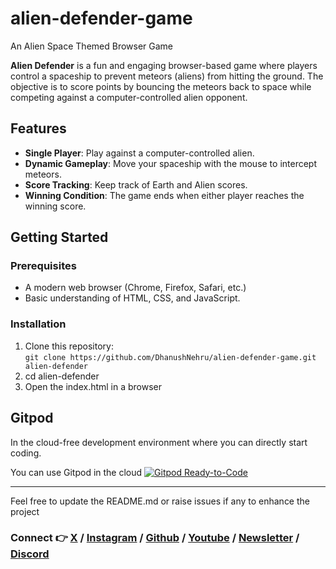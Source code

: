 # alien-defender-game
An Alien Space Themed Browser Game

**Alien Defender** is a fun and engaging browser-based game where players control a spaceship to prevent meteors (aliens) from hitting the ground. The objective is to score points by bouncing the meteors back to space while competing against a computer-controlled alien opponent.

## Features

- **Single Player**: Play against a computer-controlled alien.
- **Dynamic Gameplay**: Move your spaceship with the mouse to intercept meteors.
- **Score Tracking**: Keep track of Earth and Alien scores.
- **Winning Condition**: The game ends when either player reaches the winning score.

## Getting Started

### Prerequisites

- A modern web browser (Chrome, Firefox, Safari, etc.)
- Basic understanding of HTML, CSS, and JavaScript.

### Installation

1. Clone this repository: <br>
     ```git clone https://github.com/DhanushNehru/alien-defender-game.git alien-defender```
3. cd alien-defender
2. Open the index.html in a browser

## Gitpod

In the cloud-free development environment where you can directly start coding.

You can use Gitpod in the cloud  [![Gitpod Ready-to-Code](https://img.shields.io/badge/Gitpod-Ready--to--Code-blue?logo=gitpod)](https://gitpod.io/#https://github.com/DhanushNehru/alien-defender-game/)

----

Feel free to update the README.md or raise issues if any to enhance the project

### Connect 👉 [**X**](https://x.com/Dhanush_Nehru) **/** [**Instagram**](https://www.instagram.com/dhanush_nehru/) **/** [**Github**](https://github.com/DhanushNehru/) **/** [**Youtube**](https://www.youtube.com/@dhanushnehru?sub_confirmation=1) **/** [**Newsletter**](https://dhanushn.substack.com/) **/** [**Discord**](https://discord.com/invite/Yn9g6KuWyA)
